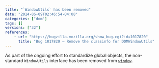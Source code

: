 ```yaml
---
title: "`WindowUtils` has been removed"
date: "2014-06-09T02:46:54-04:00"
categories: ["dom"]
tags: []
versions: ["32"]
references:
    - url: "https://bugzilla.mozilla.org/show_bug.cgi?id=1017820"
      title: "Bug 1017820 – Remove the classinfo for DOMWindowUtils"
---
```

As part of the ongoing effort to standardize global objects, the non-standard `WindowUtils` interface has been removed from [`window`](https://developer.mozilla.org/docs/Web/API/window).
